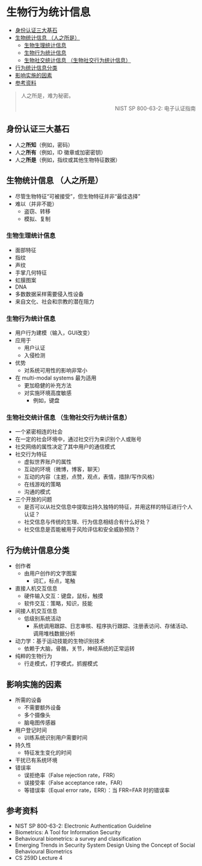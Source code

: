 # 生物行为统计信息

<!-- TOC -->

- [身份认证三大基石](#%E8%BA%AB%E4%BB%BD%E8%AE%A4%E8%AF%81%E4%B8%89%E5%A4%A7%E5%9F%BA%E7%9F%B3)
- [生物统计信息 （人之所是）](#%E7%94%9F%E7%89%A9%E7%BB%9F%E8%AE%A1%E4%BF%A1%E6%81%AF-%EF%BC%88%E4%BA%BA%E4%B9%8B%E6%89%80%E6%98%AF%EF%BC%89)
    - [生物生理统计信息](#%E7%94%9F%E7%89%A9%E7%94%9F%E7%90%86%E7%BB%9F%E8%AE%A1%E4%BF%A1%E6%81%AF)
    - [生物行为统计信息](#%E7%94%9F%E7%89%A9%E8%A1%8C%E4%B8%BA%E7%BB%9F%E8%AE%A1%E4%BF%A1%E6%81%AF)
    - [生物社交统计信息 （生物社交行为统计信息）](#%E7%94%9F%E7%89%A9%E7%A4%BE%E4%BA%A4%E7%BB%9F%E8%AE%A1%E4%BF%A1%E6%81%AF-%EF%BC%88%E7%94%9F%E7%89%A9%E7%A4%BE%E4%BA%A4%E8%A1%8C%E4%B8%BA%E7%BB%9F%E8%AE%A1%E4%BF%A1%E6%81%AF%EF%BC%89)
- [行为统计信息分类](#%E8%A1%8C%E4%B8%BA%E7%BB%9F%E8%AE%A1%E4%BF%A1%E6%81%AF%E5%88%86%E7%B1%BB)
- [影响实施的因素](#%E5%BD%B1%E5%93%8D%E5%AE%9E%E6%96%BD%E7%9A%84%E5%9B%A0%E7%B4%A0)
- [参考资料](#%E5%8F%82%E8%80%83%E8%B5%84%E6%96%99)

<!-- /TOC -->

> 人之所是，难为秘密。
> 
> <div align="right">NIST SP 800-63-2: 电子认证指南</div>

## 身份认证三大基石

* 人之**所知**（例如，密码）
* 人之**所有**（例如，ID 徽章或加密密钥）
* 人之**所是**（例如，指纹或其他生物特征数据）

## 生物统计信息 （人之所是）

* 尽管生物特征“可被接受”，但生物特征并非“最佳选择”
* 难以（并非不能）
    * 盗窃、转移
    * 模拟、复制

### 生物生理统计信息

* 面部特征
* 指纹
* 声纹
* 手掌几何特征
* 虹膜图案
* DNA
* 多数数据采样需要侵入性设备
* 来自文化、社会和宗教的潜在阻力

### 生物行为统计信息

* 用户行为建模（输入，GUI改变）
* 应用于
    * 用户认证
    * 入侵检测
* 优势
    * 对系统可用性的影响非常小
* 在 multi-modal systems 最为适用
    * 更加稳健的补充方法
    * 对实施环境高度敏感
        * 例如，键盘

### 生物社交统计信息 （生物社交行为统计信息）

* 一个紧密相连的社会
* 在一定的社会环境中，通过社交行为来识别个人或账号
* 社交网络的属性决定了其中用户的通信模式
* 社交行为特征
    * 虚拟世界账户的属性
    * 互动的环境（微博，博客，聊天）
    * 互动的内容（主题，点赞，观点，表情，措辞/写作风格）
    * 在线游戏的策略
    * 沟通的模式
* 三个开放的问题
    * 是否可以从社交信息中提取出持久独特的特征，并用这样的特征进行个人认证？
    * 社交信息与传统的生理、行为信息相结合有什么好处？
    * 社交信息是否能被用于风险评估和安全威胁预防？

## 行为统计信息分类

* 创作者
    * 由用户创作的文字图案
        * 词汇，标点，笔触
* 直接人机交互信息
    * 硬件输入交互：键盘，鼠标，触摸
    * 软件交互：策略，知识，技能
* 间接人机交互信息
    * 低级别系统活动
        * 系统调用跟踪、日志审核、程序执行跟踪、注册表访问、存储活动、调用堆栈数据分析
* 动力学：基于运动技能的生物识别技术
    * 依赖于大脑，骨骼，关节，神经系统的正常运转
* 纯粹的生物行为
    * 行走模式，打字模式，抓握模式

## 影响实施的因素

* 所需的设备
    * 不需要额外设备
    * 多个摄像头
    * 脑电图传感器
* 用户登记时间
    * 训练系统识别用户需要时间
* 持久性
    * 特征发生变化的时间
* 干扰已有系统环境
* 错误率
    * 误拒绝率（False rejection rate，FRR）
    * 误接受率（False acceptance rate，FAR）
    * 等错误率（Equal error rate，ERR）：当 FRR=FAR 时的错误率

## 参考资料

* NIST SP 800-63-2: Electronic Authentication Guideline
* Biometrics: A Tool for Information Security
* Behavioural biometrics: a survey and classification
* Emerging Trends in Security System Design Using the Concept of Social Behavioural Biometrics
* CS 259D Lecture 4
